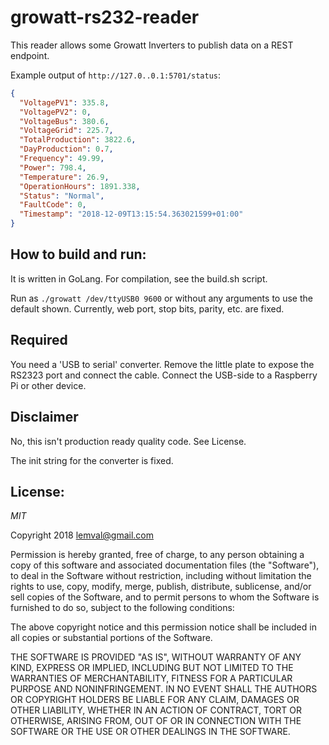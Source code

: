 # growatt-rs232-reader

This reader allows some Growatt Inverters to publish data on a REST endpoint.

Example output of ```http://127.0..0.1:5701/status```:
```json
{
  "VoltagePV1": 335.8,
  "VoltagePV2": 0,
  "VoltageBus": 380.6,
  "VoltageGrid": 225.7,
  "TotalProduction": 3822.6,
  "DayProduction": 0.7,
  "Frequency": 49.99,
  "Power": 798.4,
  "Temperature": 26.9,
  "OperationHours": 1891.338,
  "Status": "Normal",
  "FaultCode": 0,
  "Timestamp": "2018-12-09T13:15:54.363021599+01:00"
}
```

## How to build and run:

It is written in GoLang. For compilation, see the build.sh script.

Run as ```./growatt /dev/ttyUSB0 9600``` or without any arguments to use the default shown.
Currently, web port, stop bits, parity, etc. are fixed.

## Required

You need a 'USB to serial' converter. Remove the little plate to expose the RS2323 port and connect the cable. Connect the USB-side to a Raspberry Pi or other device.

## Disclaimer

No, this isn't production ready quality code. See License.

The init string for the converter is fixed. 

## License:

*MIT*

Copyright 2018 lemval@gmail.com

Permission is hereby granted, free of charge, to any person obtaining a copy of this software and associated documentation files (the "Software"), to deal in the Software without restriction, including without limitation the rights to use, copy, modify, merge, publish, distribute, sublicense, and/or sell copies of the Software, and to permit persons to whom the Software is furnished to do so, subject to the following conditions:

The above copyright notice and this permission notice shall be included in all copies or substantial portions of the Software.

THE SOFTWARE IS PROVIDED "AS IS", WITHOUT WARRANTY OF ANY KIND, EXPRESS OR IMPLIED, INCLUDING BUT NOT LIMITED TO THE WARRANTIES OF MERCHANTABILITY, FITNESS FOR A PARTICULAR PURPOSE AND NONINFRINGEMENT. IN NO EVENT SHALL THE AUTHORS OR COPYRIGHT HOLDERS BE LIABLE FOR ANY CLAIM, DAMAGES OR OTHER LIABILITY, WHETHER IN AN ACTION OF CONTRACT, TORT OR OTHERWISE, ARISING FROM, OUT OF OR IN CONNECTION WITH THE SOFTWARE OR THE USE OR OTHER DEALINGS IN THE SOFTWARE.
